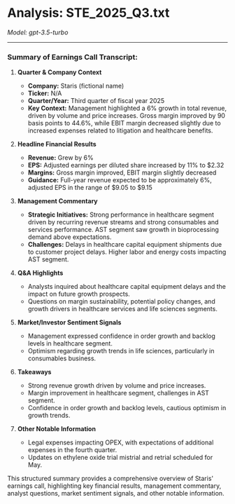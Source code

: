 # Analysis: STE_2025_Q3.txt

*Model: gpt-3.5-turbo*

---

### Summary of Earnings Call Transcript:

1. **Quarter & Company Context**
   - **Company:** Staris (fictional name)
   - **Ticker:** N/A
   - **Quarter/Year:** Third quarter of fiscal year 2025
   - **Key Context:** Management highlighted a 6% growth in total revenue, driven by volume and price increases. Gross margin improved by 90 basis points to 44.6%, while EBIT margin decreased slightly due to increased expenses related to litigation and healthcare benefits.

2. **Headline Financial Results**
   - **Revenue:** Grew by 6%
   - **EPS:** Adjusted earnings per diluted share increased by 11% to $2.32
   - **Margins:** Gross margin improved, EBIT margin slightly decreased
   - **Guidance:** Full-year revenue expected to be approximately 6%, adjusted EPS in the range of $9.05 to $9.15

3. **Management Commentary**
   - **Strategic Initiatives:** Strong performance in healthcare segment driven by recurring revenue streams and strong consumables and services performance. AST segment saw growth in bioprocessing demand above expectations.
   - **Challenges:** Delays in healthcare capital equipment shipments due to customer project delays. Higher labor and energy costs impacting AST segment.

4. **Q&A Highlights**
   - Analysts inquired about healthcare capital equipment delays and the impact on future growth prospects.
   - Questions on margin sustainability, potential policy changes, and growth drivers in healthcare services and life sciences segments.

5. **Market/Investor Sentiment Signals**
   - Management expressed confidence in order growth and backlog levels in healthcare segment.
   - Optimism regarding growth trends in life sciences, particularly in consumables business.

6. **Takeaways**
   - Strong revenue growth driven by volume and price increases.
   - Margin improvement in healthcare segment, challenges in AST segment.
   - Confidence in order growth and backlog levels, cautious optimism in growth trends.

7. **Other Notable Information**
   - Legal expenses impacting OPEX, with expectations of additional expenses in the fourth quarter.
   - Updates on ethylene oxide trial mistrial and retrial scheduled for May.

This structured summary provides a comprehensive overview of Staris' earnings call, highlighting key financial results, management commentary, analyst questions, market sentiment signals, and other notable information.